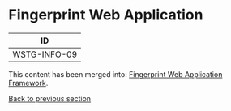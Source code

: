 # Fingerprint Web Application

|ID          |
|------------|
|WSTG-INFO-09|

This content has been merged into: [Fingerprint Web Application Framework](08-Fingerprint_Web_Application_Framework.md).

[Back to previous section](./)